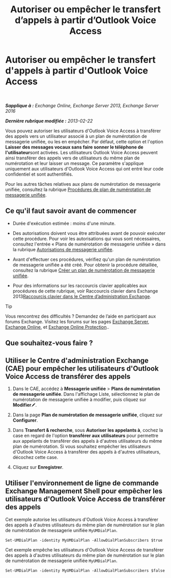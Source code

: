 ﻿---
title: 'Autoriser ou empêcher le transfert d’appels à partir d’Outlook Voice Access'
TOCTitle: Autoriser ou empêcher le transfert d'appels à partir d'Outlook Voice Access
ms:assetid: b80c57f1-394c-4608-8ad3-52a3e6d697db
ms:mtpsurl: https://technet.microsoft.com/fr-fr/library/Ee423554(v=EXCHG.150)
ms:contentKeyID: 52057161
ms.date: 05/23/2018
mtps_version: v=EXCHG.150
ms.translationtype: MT
---

# Autoriser ou empêcher le transfert d'appels à partir d'Outlook Voice Access

 

_**Sapplique à :** Exchange Online, Exchange Server 2013, Exchange Server 2016_

_**Dernière rubrique modifiée :** 2013-02-22_

Vous pouvez autoriser les utilisateurs d'Outlook Voice Access à transférer des appels vers un utilisateur associé à un plan de numérotation de messagerie unifiée, ou les en empêcher. Par défaut, cette option et l'option **Laisser des messages vocaux sans faire sonner le téléphone de l'utilisateur**sont activées. Les utilisateurs Outlook Voice Access peuvent ainsi transférer des appels vers de utilisateurs du même plan de numérotation et leur laisser un message. Ce paramètre s'applique uniquement aux utilisateurs d'Outlook Voice Access qui ont entré leur code confidentiel et sont authentifiés.

Pour les autres tâches relatives aux plans de numérotation de messagerie unifiée, consultez la rubrique [Procédures de plan de numérotation de messagerie unifiée](um-dial-plan-procedures-exchange-2013-help.md).

## Ce qu'il faut savoir avant de commencer

  - Durée d'exécution estimée : moins d'une minute.

  - Des autorisations doivent vous être attribuées avant de pouvoir exécuter cette procédure. Pour voir les autorisations qui vous sont nécessaires, consultez l'entrée « Plans de numérotation de messagerie unifiée » dans la rubrique [Autorisations de messagerie unifiée](unified-messaging-permissions-exchange-2013-help.md).

  - Avant d'effectuer ces procédures, vérifiez qu'un plan de numérotation de messagerie unifiée a été créé. Pour obtenir la procédure détaillée, consultez la rubrique [Créer un plan de numérotation de messagerie unifiée](https://docs.microsoft.com/fr-fr/exchange/voice-mail-unified-messaging/connect-voice-mail-system/create-um-dial-plan).

  - Pour des informations sur les raccourcis clavier applicables aux procédures de cette rubrique, voir Raccourcis clavier dans Exchange 2013[Raccourcis clavier dans le Centre d’administration Exchange](keyboard-shortcuts-in-the-exchange-admin-center-exchange-online-protection-help.md).

> [!TIP]
> Vous rencontrez des difficultés ? Demandez de l’aide en participant aux forums Exchange. Visitez les forums sur les pages <a href="https://go.microsoft.com/fwlink/p/?linkid=60612">Exchange Server</a>, <a href="https://go.microsoft.com/fwlink/p/?linkid=267542">Exchange Online</a>, et <a href="https://go.microsoft.com/fwlink/p/?linkid=285351">Exchange Online Protection</a>..


## Que souhaitez-vous faire ?

## Utiliser le Centre d'administration Exchange (CAE) pour empêcher les utilisateurs d'Outlook Voice Access de transférer des appels

1.  Dans le CAE, accédez à **Messagerie unifiée** \> **Plans de numérotation de messagerie unifiée**. Dans l'affichage Liste, sélectionnez le plan de numérotation de messagerie unifiée à modifier, puis cliquez sur **Modifier**![Icône Modifier](images/Bb124582.6f53ccb2-1f13-4c02-bea0-30690e6ea71d(EXCHG.150).gif "Icône Modifier").

2.  Dans la page **Plan de numérotation de messagerie unifiée**, cliquez sur **Configurer**.

3.  Dans **Transfert & recherche**, sous **Autoriser les appelants à**, cochez la case en regard de l'option **transférer aux utilisateurs** pour permettre aux appelants de transférer des appels à d'autres utilisateurs du même plan de numérotation. Si vous souhaitez empêcher les utilisateurs d'Outlook Voice Access à transférer des appels à d'autres utilisateurs, décochez cette case.

4.  Cliquez sur **Enregistrer**.

## Utiliser l'environnement de ligne de commande Exchange Management Shell pour empêcher les utilisateurs d'Outlook Voice Access de transférer des appels

Cet exemple autorise les utilisateurs d'Outlook Voice Access à transférer des appels à d'autres utilisateurs du même plan de numérotation sur le plan de numérotation de messagerie unifiée `MyUMDialPlan`.

    Set-UMDialPlan -identity MyUMDialPlan -AllowDialPlanSubscribers $true

Cet exemple empêche les utilisateurs d'Outlook Voice Access de transférer des appels à d'autres utilisateurs du même plan de numérotation sur le plan de numérotation de messagerie unifiée `MyUMDialPlan`.

    Set-UMDialPlan -identity MyUMDialPlan -AllowDialPlanSubscribers $false

